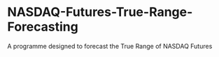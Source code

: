 # NASDAQ-Futures-True-Range-Forecasting
A programme designed to forecast the True Range of NASDAQ Futures
